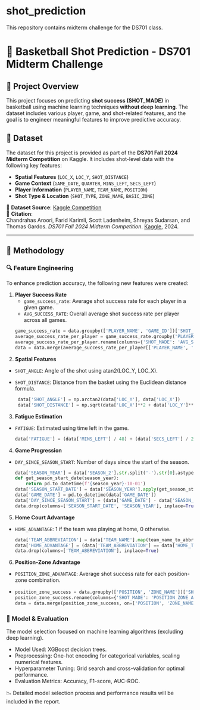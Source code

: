 # shot_prediction
This repository contains midterm challenge for the DS701 class.


# 🏀 Basketball Shot Prediction - DS701 Midterm Challenge

## 📌 Project Overview
This project focuses on predicting **shot success (SHOT_MADE)** in basketball using machine learning techniques **without deep learning**. The dataset includes various player, game, and shot-related features, and the goal is to engineer meaningful features to improve predictive accuracy.

## 📂 Dataset
The dataset for this project is provided as part of the **DS701 Fall 2024 Midterm Competition** on Kaggle. It includes shot-level data with the following key features:
- **Spatial Features** (`LOC_X`, `LOC_Y`, `SHOT_DISTANCE`)
- **Game Context** (`GAME_DATE`, `QUARTER`, `MINS_LEFT`, `SECS_LEFT`)
- **Player Information** (`PLAYER_NAME`, `TEAM_NAME`, `POSITION`)
- **Shot Type & Location** (`SHOT_TYPE`, `ZONE_NAME`, `BASIC_ZONE`)

🔗 **Dataset Source**: [Kaggle Competition](https://www.kaggle.com/competitions/ds-701-midterm-competition/data)  
📜 **Citation**:  
Chandrahas Aroori, Farid Karimli, Scott Ladenheim, Shreyas Sudarsan, and Thomas Gardos. *DS701 Fall 2024 Midterm Competition*. [Kaggle](https://kaggle.com/competitions/ds-701-midterm-competition), 2024.

---

## 🚀 Methodology

### 🔍 Feature Engineering
To enhance prediction accuracy, the following new features were created:

1. **Player Success Rate**  
   - `game_success_rate`: Average shot success rate for each player in a given game.  
   - `AVG_SUCCESS_RATE`: Overall average shot success rate per player across all games.  
   ```python
   game_success_rate = data.groupby(['PLAYER_NAME', 'GAME_ID'])['SHOT_MADE'].mean().reset_index()
   average_success_rate_per_player = game_success_rate.groupby('PLAYER_NAME')['SHOT_MADE'].mean().reset_index()
   average_success_rate_per_player.rename(columns={'SHOT_MADE': 'AVG_SUCCESS_RATE'}, inplace=True)
   data = data.merge(average_success_rate_per_player[['PLAYER_NAME', 'AVG_SUCCESS_RATE']], on='PLAYER_NAME', how='left')


2. **Spatial Features**

- `SHOT_ANGLE`: Angle of the shot using atan2(LOC_Y, LOC_X).
- `SHOT_DISTANCE`: Distance from the basket using the Euclidean distance formula.

  ```python
   data['SHOT_ANGLE'] = np.arctan2(data['LOC_Y'], data['LOC_X'])
   data['SHOT_DISTANCE'] = np.sqrt(data['LOC_X']**2 + data['LOC_Y']**2)

3. **Fatigue Estimation**

- `FATIGUE`: Estimated using time left in the game.
  
   ```python
   data['FATIGUE'] = (data['MINS_LEFT'] / 48) + (data['SECS_LEFT'] / 2880)

4. **Game Progression**

- `DAY_SINCE_SEASON_START`: Number of days since the start of the season.
  
   ```python
   data['SEASON_YEAR'] = data['SEASON_2'].str.split('-').str[0].astype(int)
   def get_season_start_date(season_year):
       return pd.to_datetime(f'{season_year}-10-01')
   data['SEASON_START_DATE'] = data['SEASON_YEAR'].apply(get_season_start_date)
   data['GAME_DATE'] = pd.to_datetime(data['GAME_DATE'])
   data['DAY_SINCE_SEASON_START'] = (data['GAME_DATE'] - data['SEASON_START_DATE']).dt.days
   data.drop(columns=['SEASON_START_DATE', 'SEASON_YEAR'], inplace=True)

5. **Home Court Advantage**

- `HOME_ADVANTAGE`: 1 if the team was playing at home, 0 otherwise.

   ```python
   data['TEAM_ABBREVIATION'] = data['TEAM_NAME'].map(team_name_to_abbreviation)
   data['HOME_ADVANTAGE'] = (data['TEAM_ABBREVIATION'] == data['HOME_TEAM']).astype(int)
   data.drop(columns=['TEAM_ABBREVIATION'], inplace=True)

6. **Position-Zone Advantage**

 - `POSITION_ZONE_ADVANTAGE`: Average shot success rate for each position-zone combination.
 - 
   ```python
   position_zone_success = data.groupby(['POSITION', 'ZONE_NAME'])['SHOT_MADE'].mean().reset_index()
   position_zone_success.rename(columns={'SHOT_MADE': 'POSITION_ZONE_ADVANTAGE'}, inplace=True)
   data = data.merge(position_zone_success, on=['POSITION', 'ZONE_NAME'], how='left')

### 🎯 Model & Evaluation

The model selection focused on machine learning algorithms (excluding deep learning).
 - Model Used: XGBoost decision trees.
- Preprocessing: One-hot encoding for categorical variables, scaling numerical features.
- Hyperparameter Tuning: Grid search and cross-validation for optimal performance.
- Evaluation Metrics: Accuracy, F1-score, AUC-ROC.


📉 Detailed model selection process and performance results will be included in the report.
